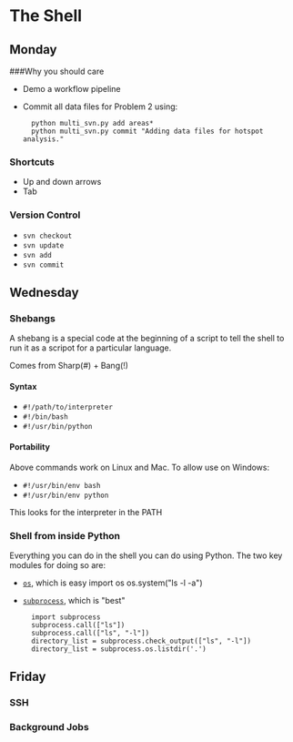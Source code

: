 The Shell
=========

Monday
------

###Why you should care
* Demo a workflow pipeline
* Commit all data files for Problem 2 using:

        python multi_svn.py add areas*
        python multi_svn.py commit "Adding data files for hotspot analysis."
    

### Shortcuts
* Up and down arrows
* Tab

### Version Control
* `svn checkout`
* `svn update`
* `svn add`
* `svn commit`

Wednesday
---------
### Shebangs
A shebang is a special code at the beginning of a script to tell
the shell to run it as a scripot for a particular language.

Comes from Sharp(#) + Bang(!)

#### Syntax
* `#!/path/to/interpreter`
* `#!/bin/bash`
* `#!/usr/bin/python`

#### Portability
Above commands work on Linux and Mac. To allow use on Windows:

* `#!/usr/bin/env bash`
* `#!/usr/bin/env python`

This looks for the interpreter in the PATH

### Shell from inside Python
Everything you can do in the shell you can do using Python.
The two key modules for doing so are:

* [`os`](http://docs.python.org/library/os.html), which is easy
        import os
        os.system("ls -l -a")
* [`subprocess`](http://docs.python.org/library/subprocess.html), which is "best"

        import subprocess
        subprocess.call(["ls"])
        subprocess.call(["ls", "-l"])
        directory_list = subprocess.check_output(["ls", "-l"])
        directory_list = subprocess.os.listdir('.')


Friday
------

### SSH

### Background Jobs
